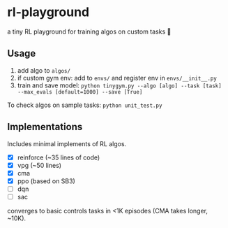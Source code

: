 # rl-playground

a tiny RL playground for training algos on custom tasks 🤖

## Usage

1. add algo to `algos/`
2. if custom gym env: add to `envs/` and register env in `envs/__init__.py`
3. train and save model:
   `python tinygym.py --algo [algo] --task [task] --max_evals [default=1000] --save [True]`

To check algos on sample tasks: `python unit_test.py`

## Implementations

Includes minimal implements of RL algos.

- [x] reinforce (~35 lines of code)
- [x] vpg (~50 lines)
- [x] cma
- [x] ppo (based on SB3)
- [ ] dqn
- [ ] sac

converges to basic controls tasks in <1K episodes (CMA takes longer, ~10K).
